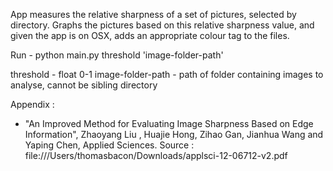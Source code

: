 App measures the relative sharpness of a set of pictures, selected by directory.
Graphs the pictures based on this relative sharpness value, and given the app is on OSX, adds an appropriate colour tag to the files.

Run - python main.py threshold 'image-folder-path' 

threshold - float 0-1
image-folder-path - path of folder containing images to analyse, cannot be sibling directory

Appendix :

- "An Improved Method for Evaluating Image Sharpness Based on Edge Information",
  Zhaoyang Liu , Huajie Hong, Zihao Gan, Jianhua Wang and Yaping Chen,
  Applied Sciences.
  Source : file:///Users/thomasbacon/Downloads/applsci-12-06712-v2.pdf
